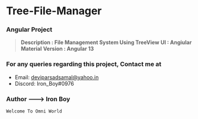 # Tree-File-Manager



### Angular Project

> **Description : File Management System Using TreeView**
> **UI : Angiular Material**
> **Version : Angular 13**



### For any queries regarding this project, Contact me at 
* Email: deviparsadsamal@yahoo.in 
* Discord: Iron_Boy#0976



### Author --->  __Iron Boy__



```
Welcome To Omni World
```

